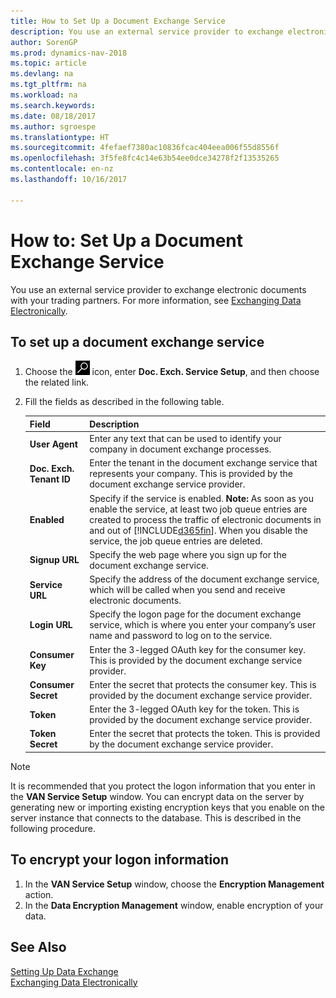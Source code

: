 ```yaml
---
title: How to Set Up a Document Exchange Service
description: You use an external service provider to exchange electronic documents with your trading partners.
author: SorenGP
ms.prod: dynamics-nav-2018
ms.topic: article
ms.devlang: na
ms.tgt_pltfrm: na
ms.workload: na
ms.search.keywords: 
ms.date: 08/18/2017
ms.author: sgroespe
ms.translationtype: HT
ms.sourcegitcommit: 4fefaef7380ac10836fcac404eea006f55d8556f
ms.openlocfilehash: 3f5fe8fc4c14e63b54ee0dce34278f2f13535265
ms.contentlocale: en-nz
ms.lasthandoff: 10/16/2017

---
```

# <a name="how-to-set-up-a-document-exchange-service"></a>How to: Set Up a Document Exchange Service
You use an external service provider to exchange electronic documents with your trading partners. For more information, see [Exchanging Data Electronically](across-data-exchange.md).  

## <a name="to-set-up-a-document-exchange-service"></a>To set up a document exchange service  
1. Choose the ![Search for Page or Report](media/ui-search/search_small.png "Search for Page or Report icon") icon, enter **Doc. Exch. Service Setup**, and then choose the related link.  
2. Fill the fields as described in the following table.  

    |Field|Description|  
    |---------------------------------|---------------------------------------|  
    |**User Agent**|Enter any text that can be used to identify your company in document exchange processes.|  
    |**Doc. Exch. Tenant ID**|Enter the tenant in the document exchange service that represents your company. This is provided by the document exchange service provider.|  
    |**Enabled**|Specify if the service is enabled. **Note:**  As soon as you enable the service, at least two job queue entries are created to process the traffic of electronic documents in and out of [!INCLUDE[d365fin](includes/d365fin_md.md)]. When you disable the service, the job queue entries are deleted.|  
    |**Signup URL**|Specify the web page where you sign up for the document exchange service.|  
    |**Service URL**|Specify the address of the document exchange service, which will be called when you send and receive electronic documents.|  
    |**Login URL**|Specify the logon page for the document exchange service, which is where you enter your company’s user name and password to log on to the service.|  
    |**Consumer Key**|Enter the 3-legged OAuth key for the consumer key. This is provided by the document exchange service provider.|  
    |**Consumer Secret**|Enter the secret that protects the consumer key. This is provided by the document exchange service provider.|  
    |**Token**|Enter the 3-legged OAuth key for the token. This is provided by the document exchange service provider.|  
    |**Token Secret**|Enter the secret that protects the token. This is provided by the document exchange service provider.|  

> [!NOTE]  
>  It is recommended that you protect the logon information that you enter in the **VAN Service Setup** window. You can encrypt data on the server by generating new or importing existing encryption keys that you enable on the server instance that connects to the database. This is described in the following procedure.  

## <a name="to-encrypt-your-logon-information"></a>To encrypt your logon information  
1. In the **VAN Service Setup** window, choose the **Encryption Management** action.  
2. In the **Data Encryption Management** window, enable encryption of your data. <!--For more information, see [Manage Data Encryption](../manage-data-encryption.md).-->  

## <a name="see-also"></a>See Also  
[Setting Up Data Exchange](across-set-up-data-exchange.md)  
[Exchanging Data Electronically](across-data-exchange.md)

